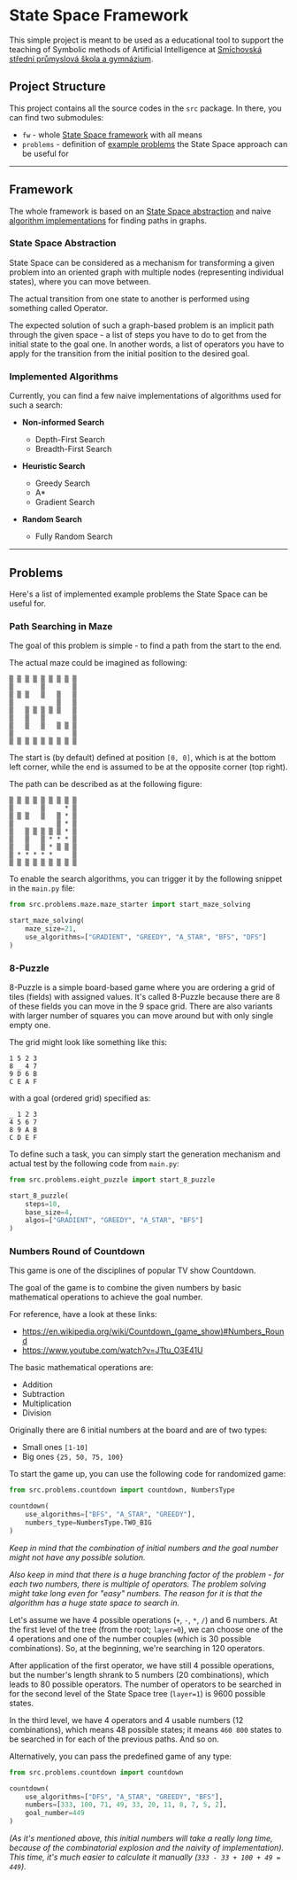# State Space Framework

This simple project is meant to be used as a educational tool to support 
the teaching of Symbolic methods of Artificial Intelligence at
[Smíchovská střední průmyslová škola a gymnázium](https://ssps.cz/).


## Project Structure

This project contains all the source codes in the `src` package. In there, you
can find two submodules:

- `fw` - whole [State Space framework](#framework) with all means
- `problems` - definition of [example problems](#problems) the State Space 
  approach can be useful for
  
---

## Framework

The whole framework is based on an [State Space abstraction](#state-space-abstraction)
and naive [algorithm implementations](#implemented-algorithms) for finding paths in graphs.


### State Space Abstraction

State Space can be considered as a mechanism for transforming a given problem 
into an oriented graph with multiple nodes (representing individual states),
where you can move between.

The actual transition from one state to another is performed using something 
called Operator.

The expected solution of such a graph-based problem is an implicit path through
the given space - a list of steps you have to do to get from the initial state
to the goal one. In another words, a list of operators you have to apply for
the transition from the initial position to the desired goal.


### Implemented Algorithms

Currently, you can find a few naive implementations of algorithms used for such
a search:

- **Non-informed Search**
    - Depth-First Search
    - Breadth-First Search

- **Heuristic Search**
    - Greedy Search
    - A*
    - Gradient Search
    
- **Random Search**
    - Fully Random Search

---

## Problems

Here's a list of implemented example problems the State Space can be useful
for.

### Path Searching in Maze

The goal of this problem is simple - to find a path from the start to the end.

The actual maze could be imagined as following:

```
▒ ▒ ▒ ▒ ▒ ▒ ▒ ▒ ▒
▒       ▒       ▒
▒ ▒ ▒   ▒   ▒   ▒
▒           ▒   ▒
▒   ▒ ▒ ▒ ▒ ▒   ▒
▒   ▒   ▒       ▒
▒   ▒   ▒   ▒ ▒ ▒
▒               ▒
▒ ▒ ▒ ▒ ▒ ▒ ▒ ▒ ▒
```

The start is (by default) defined at position `[0, 0]`, which is at the bottom
left corner, while the end is assumed to be at the opposite corner (top right).

The path can be described as at the following figure:

```
▒ ▒ ▒ ▒ ▒ ▒ ▒ ▒ ▒
▒       ▒     * ▒
▒ ▒ ▒   ▒   ▒ * ▒
▒           ▒ * ▒
▒   ▒ ▒ ▒ ▒ ▒ * ▒
▒   ▒   ▒ * * * ▒
▒   ▒   ▒ * ▒ ▒ ▒
▒ * * * * *     ▒
▒ ▒ ▒ ▒ ▒ ▒ ▒ ▒ ▒
```

To enable the search algorithms, you can trigger it by the following snippet
in the `main.py` file:

````python
from src.problems.maze.maze_starter import start_maze_solving

start_maze_solving(
    maze_size=21,
    use_algorithms=["GRADIENT", "GREEDY", "A_STAR", "BFS", "DFS"]
)
````


### 8-Puzzle

8-Puzzle is a simple board-based game where you are ordering a grid of tiles
(fields) with assigned values. It's called 8-Puzzle because there are 8 of
these fields you can move in the 9 space grid. There are also variants with
larger number of squares you can move around but with only single empty one.

The grid might look like something like this:

```
1 5 2 3
8 _ 4 7
9 D 6 B
C E A F
```

with a goal (ordered grid) specified as:

```
_ 1 2 3
4 5 6 7
8 9 A B
C D E F
```

To define such a task, you can simply start the generation mechanism and actual
test by the following code from `main.py`:


```python
from src.problems.eight_puzzle import start_8_puzzle

start_8_puzzle(
    steps=10,
    base_size=4,
    algos=["GRADIENT", "GREEDY", "A_STAR", "BFS"]
)
```

### Numbers Round of Countdown

This game is one of the disciplines of popular TV show Countdown.

The goal of the game is to combine the given numbers by basic mathematical
operations to achieve the goal number.

For reference, have a look at these links:
- https://en.wikipedia.org/wiki/Countdown_(game_show)#Numbers_Round
- https://www.youtube.com/watch?v=JTtu_O3E41U

The basic mathematical operations are:

- Addition
- Subtraction
- Multiplication
- Division

Originally there are 6 initial numbers at the board and are of two types:

- Small ones `[1-10]`
- Big ones `{25, 50, 75, 100}`


To start the game up, you can use the following code for randomized game:

```python
from src.problems.countdown import countdown, NumbersType

countdown(
    use_algorithms=["BFS", "A_STAR", "GREEDY"],
    numbers_type=NumbersType.TWO_BIG
)
```

*Keep in mind that the combination of initial numbers and the goal number might
not have any possible solution.*

*Also keep in mind that there is a huge branching factor of the problem - for
each two numbers, there is multiple of operators. The problem solving might
take long even for "easy" numbers. The reason for it is that the algorithm
has a huge state space to search in.*

Let's assume we have 4 possible operations (`+`, `-`, `*`, `/`) and 6 numbers.
At the first level of the tree (from the root; `layer=0`), we can choose one
of the 4 operations and one of the number couples (which is 30 possible 
combinations). So, at the beginning, we're searching in 120 operators.

After application of the first operator, we have still 4 possible operations,
but the number's length shrank to 5 numbers (20 combinations), which leads to
80 possible operators. The number of operators to be searched in for the second
level of the State Space tree (`layer=1`) is 9600 possible states.

In the third level, we have 4 operators and 4 usable numbers (12 combinations),
which means 48 possible states; it means `460 800` states to be searched in 
for each of the previous paths. And so on.


Alternatively, you can pass the predefined game of any type:

```python
from src.problems.countdown import countdown

countdown(
    use_algorithms=["DFS", "A_STAR", "GREEDY", "BFS"],
    numbers=[333, 100, 71, 49, 33, 20, 11, 8, 7, 5, 2],
    goal_number=449
)
```

*(As it's mentioned above, this initial numbers will take a really long time, 
because of the combinatorial explosion and the naivity of implementation). 
This time, it's much easier to calculate it manually (`333 - 33 + 100 + 49 = 449`).*

